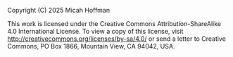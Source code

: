 Copyright (C) 2025 Micah Hoffman

This work is licensed under the Creative Commons Attribution-ShareAlike 4.0 International License.
To view a copy of this license, visit http://creativecommons.org/licenses/by-sa/4.0/ or send a letter to Creative Commons,
PO Box 1866, Mountain View, CA 94042, USA.
